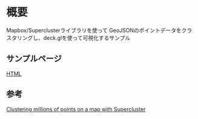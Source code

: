 # 概要

Mapbox/Superclusterライブラリを使って GeoJSONのポイントデータをクラスタリングし、deck.glを使って可視化するサンプル

## サンプルページ

[HTML](https://tkhrmeme.github.io/deckgl_supercluster/deckgl_supercluster.html)

## 参考

[Clustering millions of points on a map with Supercluster](https://blog.mapbox.com/clustering-millions-of-points-on-a-map-with-supercluster-272046ec5c97)
